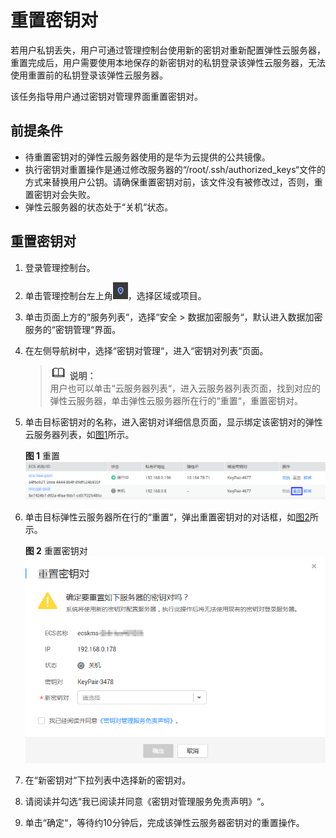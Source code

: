 # 重置密钥对<a name="dew_01_0039"></a>

若用户私钥丢失，用户可通过管理控制台使用新的密钥对重新配置弹性云服务器，重置完成后，用户需要使用本地保存的新密钥对的私钥登录该弹性云服务器，无法使用重置前的私钥登录该弹性云服务器。

该任务指导用户通过密钥对管理界面重置密钥对。

## 前提条件<a name="section2256777914731"></a>

-   待重置密钥对的弹性云服务器使用的是华为云提供的公共镜像。
-   执行密钥对重置操作是通过修改服务器的“/root/.ssh/authorized\_keys“文件的方式来替换用户公钥。请确保重置密钥对前，该文件没有被修改过，否则，重置密钥对会失败。
-   弹性云服务器的状态处于“关机“状态。

## 重置密钥对<a name="section13583125213814"></a>

1.  登录管理控制台。
2.  单击管理控制台左上角![](figures/icon_region.png)，选择区域或项目。
3.  单击页面上方的“服务列表“，选择“安全  \>  数据加密服务“，默认进入数据加密服务的“密钥管理“界面。
4.  在左侧导航树中，选择“密钥对管理“，进入“密钥对列表“页面。

    >![](public_sys-resources/icon-note.gif) **说明：**   
    >用户也可以单击“云服务器列表“，进入云服务器列表页面，找到对应的弹性云服务器，单击弹性云服务器所在行的“重置“，重置密钥对。  

5.  单击目标密钥对的名称，进入密钥对详细信息页面，显示绑定该密钥对的弹性云服务器列表，如[图1](#fig8957918111319)所示。

    **图 1**  重置<a name="fig8957918111319"></a>  
    ![](figures/重置.png "重置")

6.  单击目标弹性云服务器所在行的“重置“，弹出重置密钥对的对话框，如[图2](#fig578932141819)所示。

    **图 2**  重置密钥对<a name="fig578932141819"></a>  
    ![](figures/重置密钥对.png "重置密钥对")

7.  在“新密钥对“下拉列表中选择新的密钥对。
8.  请阅读并勾选“我已阅读并同意《密钥对管理服务免责声明》“。
9.  单击“确定“，等待约10分钟后，完成该弹性云服务器密钥对的重置操作。

